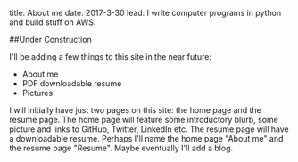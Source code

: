 title: About me
date: 2017-3-30
lead: I write computer programs in python and build stuff on AWS.

##Under Construction

I'll be adding a few things to this site in the near future:

* About me  
* PDF downloadable resume  
* Pictures

I will initially have just two pages on this site: the home page and the resume page. The home page will feature some introductory blurb, some picture and links to GitHub, Twitter, LinkedIn etc. The resume page will have a downloadable resume. Perhaps I'll name the home page "About me" and the resume page "Resume". Maybe eventually I'll add a blog.


